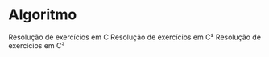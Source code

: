 # Algoritmo
 Resolução de exercícios em C
 Resolução de exercícios em C²
 Resolução de exercícios em C³

